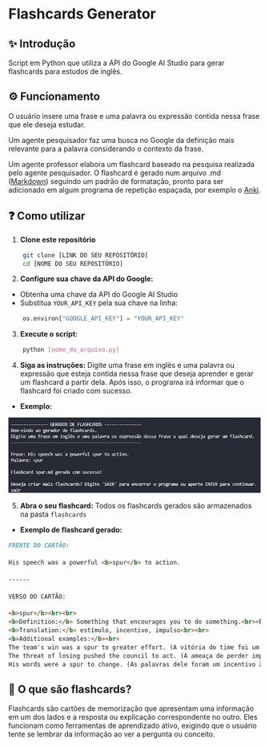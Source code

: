 # Flashcards Generator

## ✨ Introdução

Script em Python que utiliza a API do Google AI Studio para gerar flashcards para estudos de inglês.

## ⚙️ Funcionamento

O usuário insere uma frase e uma palavra ou expressão contida nessa frase que ele deseja estudar.

Um agente pesquisador faz uma busca no Google da definição mais relevante para a palavra considerando o contexto da frase.

Um agente professor elabora um flashcard baseado na pesquisa realizada pelo agente pesquisador. O flashcard é gerado num arquivo .md ([Markdown](https://pt.wikipedia.org/wiki/Markdown)) seguindo um padrão de formatação, pronto para ser adicionado em algum programa de repetição espaçada, por exemplo o [Anki](https://apps.ankiweb.net/).

## ❓ Como utilizar

1. **Clone este repositório**

```bash
    git clone [LINK DO SEU REPOSITÓRIO]
    cd [NOME DO SEU REPOSITÓRIO]
```
2. **Configure sua chave da API do Google:**

- Obtenha uma chave da API do Google AI Studio
- Substitua `YOUR_API_KEY` pela sua chave na linha:
```python
    os.environ["GOOGLE_API_KEY"] = "YOUR_API_KEY"
```

3. **Execute o script:**

```bash
    python [nome_do_arquivo.py]
```

4. **Siga as instruções:** Digite uma frase em inglês e uma palavra ou expressão que esteja contida nessa frase que deseja aprender e gerar um flashcard a partir dela. Após isso, o programa irá informar que o flashcard foi criado com sucesso.

- **Exemplo:**

![Exemplo](./assets/exemplo.png)

5. **Abra o seu flashcard:** Todos os flashcards gerados são armazenados na pasta `flashcards`

- **Exemplo de flashcard gerado:**

```markdown
FRENTE DO CARTÃO:

His speech was a powerful <b>spur</b> to action.

------

VERSO DO CARTÃO:

<b>spur</b><br><br>
<b>Definition:</b> Something that encourages you to do something.<br><br>
<b>Translation:</b> estímulo, incentivo, impulso<br><br>
<b>Additional examples:</b><br> 
The team's win was a spur to greater effort. (A vitória do time foi um estímulo para um esforço maior.)<br>
The threat of losing pushed the council to act. (A ameaça de perder impulsionou o conselho a agir.)<br>
His words were a spur to change. (As palavras dele foram um incentivo à mudança.)<br>
```

## 💭 O que são flashcards?

Flashcards são cartões de memorização que apresentam uma informação em um dos lados e a resposta ou explicação correspondente no outro. Eles funcionam como ferramentas de aprendizado ativo, exigindo que o usuário tente se lembrar da informação ao ver a pergunta ou conceito.